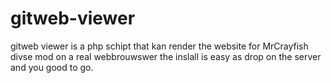 # gitweb-viewer

gitweb viewer is a php schipt that kan render the website for MrCrayfish divse mod on a real webbrouwswer
the inslall is easy as drop on the server and you good to go.
